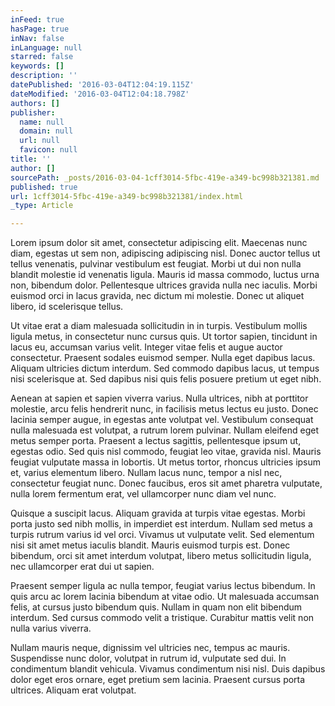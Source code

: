 ```yaml
---
inFeed: true
hasPage: true
inNav: false
inLanguage: null
starred: false
keywords: []
description: ''
datePublished: '2016-03-04T12:04:19.115Z'
dateModified: '2016-03-04T12:04:18.798Z'
authors: []
publisher:
  name: null
  domain: null
  url: null
  favicon: null
title: ''
author: []
sourcePath: _posts/2016-03-04-1cff3014-5fbc-419e-a349-bc998b321381.md
published: true
url: 1cff3014-5fbc-419e-a349-bc998b321381/index.html
_type: Article

---
```

Lorem ipsum dolor sit amet, consectetur adipiscing elit. Maecenas nunc diam, egestas ut sem non, adipiscing adipiscing nisl. Donec auctor tellus ut tellus venenatis, pulvinar vestibulum est feugiat. Morbi ut dui non nulla blandit molestie id venenatis ligula. Mauris id massa commodo, luctus urna non, bibendum dolor. Pellentesque ultrices gravida nulla nec iaculis. Morbi euismod orci in lacus gravida, nec dictum mi molestie. Donec ut aliquet libero, id scelerisque tellus. 

Ut vitae erat a diam malesuada sollicitudin in in turpis. Vestibulum mollis ligula metus, in consectetur nunc cursus quis. Ut tortor sapien, tincidunt in lacus eu, accumsan varius velit. Integer vitae felis et augue auctor consectetur. Praesent sodales euismod semper. Nulla eget dapibus lacus. Aliquam ultricies dictum interdum. Sed commodo dapibus lacus, ut tempus nisi scelerisque at.
Sed dapibus nisi quis felis posuere pretium ut eget nibh. 

Aenean at sapien et sapien viverra varius. Nulla ultrices, nibh at porttitor molestie, arcu felis hendrerit nunc, in facilisis metus lectus eu justo. Donec lacinia semper augue, in egestas ante volutpat vel. Vestibulum consequat nulla malesuada est volutpat, a rutrum lorem pulvinar. Nullam eleifend eget metus semper porta. Praesent a lectus sagittis, pellentesque ipsum ut, egestas odio. Sed quis nisl commodo, feugiat leo vitae, gravida nisl. Mauris feugiat vulputate massa in lobortis.
Ut metus tortor, rhoncus ultricies ipsum et, varius elementum libero. Nullam lacus nunc, tempor a nisl nec, consectetur feugiat nunc. Donec faucibus, eros sit amet pharetra vulputate, nulla lorem fermentum erat, vel ullamcorper nunc diam vel nunc. 

Quisque a suscipit lacus. Aliquam gravida at turpis vitae egestas. Morbi porta justo sed nibh mollis, in imperdiet est interdum. Nullam sed metus a turpis rutrum varius id vel orci. Vivamus ut vulputate velit. Sed elementum nisi sit amet metus iaculis blandit. Mauris euismod turpis est.
Donec bibendum, orci sit amet interdum volutpat, libero metus sollicitudin ligula, nec ullamcorper erat dui ut sapien. 

Praesent semper ligula ac nulla tempor, feugiat varius lectus bibendum. In quis arcu ac lorem lacinia bibendum at vitae odio. Ut malesuada accumsan felis, at cursus justo bibendum quis. Nullam in quam non elit bibendum interdum. Sed cursus commodo velit a tristique. Curabitur mattis velit non nulla varius viverra. 

Nullam mauris neque, dignissim vel ultricies nec, tempus ac mauris. Suspendisse nunc dolor, volutpat in rutrum id, vulputate sed dui. In condimentum blandit vehicula. Vivamus condimentum nisi nisl. Duis dapibus dolor eget eros ornare, eget pretium sem lacinia. Praesent cursus porta ultrices. Aliquam erat volutpat.